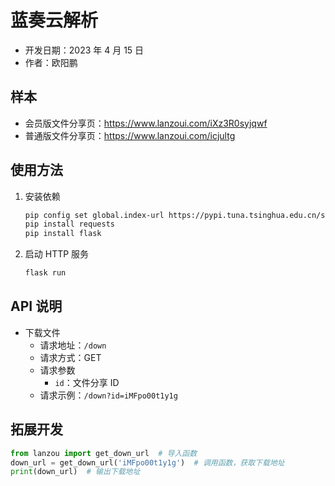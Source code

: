 # 蓝奏云解析

- 开发日期：2023 年 4 月 15 日
- 作者：欧阳鹏

## 样本

- 会员版文件分享页：https://www.lanzoui.com/iXz3R0syjqwf
- 普通版文件分享页：https://www.lanzoui.com/icjultg

## 使用方法

1. 安装依赖
    
    ```bash
    pip config set global.index-url https://pypi.tuna.tsinghua.edu.cn/simple
    pip install requests
    pip install flask
    ```
2. 启动 HTTP 服务

    ```bash
    flask run
    ```

## API 说明

- 下载文件
  - 请求地址：`/down`
  - 请求方式：GET
  - 请求参数
    - `id`：文件分享 ID
  - 请求示例：`/down?id=iMFpo00t1y1g`

## 拓展开发

```python
from lanzou import get_down_url  # 导入函数
down_url = get_down_url('iMFpo00t1y1g')  # 调用函数，获取下载地址
print(down_url)  # 输出下载地址
```